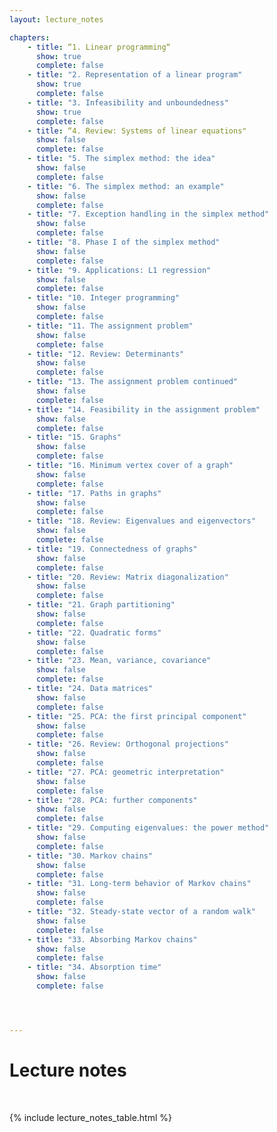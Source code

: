 ```yaml
---
layout: lecture_notes

chapters:
    - title: “1. Linear programming“
      show: true
      complete: false
    - title: "2. Representation of a linear program"
      show: true
      complete: false
    - title: "3. Infeasibility and unboundedness"
      show: true
      complete: false
    - title: “4. Review: Systems of linear equations"
      show: false
      complete: false
    - title: "5. The simplex method: the idea"
      show: false
      complete: false
    - title: "6. The simplex method: an example"
      show: false
      complete: false
    - title: "7. Exception handling in the simplex method"
      show: false
      complete: false
    - title: "8. Phase I of the simplex method"
      show: false
      complete: false
    - title: "9. Applications: L1 regression"
      show: false
      complete: false
    - title: "10. Integer programming"
      show: false
      complete: false
    - title: "11. The assignment problem"
      show: false
      complete: false
    - title: "12. Review: Determinants"
      show: false
      complete: false
    - title: "13. The assignment problem continued"
      show: false
      complete: false
    - title: "14. Feasibility in the assignment problem"
      show: false
      complete: false
    - title: "15. Graphs"
      show: false
      complete: false
    - title: "16. Minimum vertex cover of a graph"
      show: false
      complete: false
    - title: "17. Paths in graphs"
      show: false
      complete: false
    - title: "18. Review: Eigenvalues and eigenvectors"
      show: false
      complete: false
    - title: "19. Connectedness of graphs"
      show: false
      complete: false
    - title: "20. Review: Matrix diagonalization"
      show: false
      complete: false
    - title: "21. Graph partitioning"
      show: false
      complete: false
    - title: "22. Quadratic forms"
      show: false
      complete: false
    - title: "23. Mean, variance, covariance"
      show: false
      complete: false
    - title: "24. Data matrices"
      show: false
      complete: false
    - title: "25. PCA: the first principal component"
      show: false
      complete: false
    - title: "26. Review: Orthogonal projections"
      show: false
      complete: false
    - title: "27. PCA: geometric interpretation"
      show: false
      complete: false
    - title: "28. PCA: further components"
      show: false
      complete: false
    - title: "29. Computing eigenvalues: the power method"
      show: false
      complete: false
    - title: "30. Markov chains"
      show: false
      complete: false
    - title: "31. Long-term behavior of Markov chains"
      show: false
      complete: false
    - title: "32. Steady-state vector of a random walk"
      show: false
      complete: false
    - title: "33. Absorbing Markov chains"
      show: false
      complete: false
    - title: "34. Absorption time"
      show: false
      complete: false




---
```


# Lecture notes

<br/>

{% include lecture_notes_table.html %}
